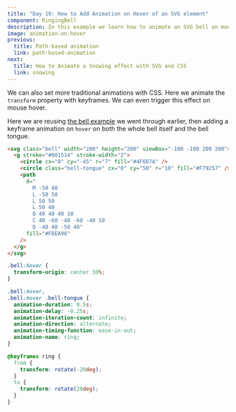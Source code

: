 ```yaml
---
title: "Day 19: How to Add Animation on Hover of an SVG element"
component: RingingBell
description: In this example we learn how to animate an SVG bell on mouse hover with CSS.
image: animation-on-hover
previous:
  title: Path-based animation
  link: path-based-animation
next:
  title: How to Animate a Snowing effect with SVG and CSS
  link: snowing
---
```


We can also set more traditional animations with CSS. Here we animate the `transform` property with keyframes. We can even trigger this effect on mouse hover.

Here we are reusing <a href="/svg/bell">the bell example</a> we went through earlier, then adding a keyframe animation on `hover` on both the whole bell itself and the bell tongue.

<div class="code-flex">

```html
<svg class="bell" width="200" height="200" viewBox="-100 -100 200 200">
  <g stroke="#001514" stroke-width="2">
    <circle cx="0" cy="-45" r="7" fill="#4F6D7A" />
    <circle class="bell-tongue" cx="0" cy="50" r="10" fill="#F79257" />
    <path
      d="
        M -50 40
        L -50 50
        L 50 50
        L 50 40
        Q 40 40 40 10
        C 40 -60 -40 -60 -40 10
        Q -40 40 -50 40"
      fill="#FDEA96"
    />
  </g>
</svg>
```

```css
.bell:hover {
  transform-origin: center 30%;
}

.bell:hover,
.bell:hover .bell-tongue {
  animation-duration: 0.5s;
  animation-delay: -0.25s;
  animation-iteration-count: infinite;
  animation-direction: alternate;
  animation-timing-function: ease-in-out;
  animation-name: ring;
}

@keyframes ring {
  from {
    transform: rotate(-20deg);
  }
  to {
    transform: rotate(20deg);
  }
}
```

</div>
